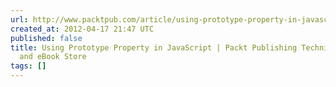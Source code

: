 ```yaml
---
url: http://www.packtpub.com/article/using-prototype-property-in-javascript
created_at: 2012-04-17 21:47 UTC
published: false
title: Using Prototype Property in JavaScript | Packt Publishing Technical & IT Book
  and eBook Store
tags: []
---
```



